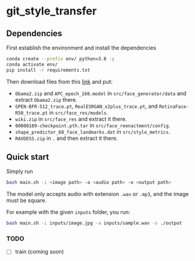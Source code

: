 # git_style_transfer

## Dependencies 
First establish the environment and install the dependencies
```bash
conda create --prefix env/ python=3.8 -y
conda activate env/
pip install -r requirements.txt

```

Then download files from this [link](https://drive.google.com/drive/folders/16-lA4tAWkn86HkbHDgY451CWSSLizsmK?usp=sharing) and put: 
- `Obama2.zip` and `APC_epoch_160.model` in `src/face_generator/data` and extract `Obama2.zip` there.
- `GPEN-BFR-512_trace.pt`, `RealESRGAN_x2plus_trace.pt`, and `RetinaFace-R50_trace.pt` in `src/face_res/models`.
- `wiki.zip` in `src/face_res` and extract it there.
- `00000189-checkpoint.pth.tar` in `src/face_reenactment/config`.
- `shape_predictor_68_face_landmarks.dat` in `src/style_metrics`.
- `RAVDESS.zip` in `.` and then extract it there.

## Quick start 
Simply run 
```bash 
bash main.sh -i <image path> -a <audio path> -o <output path>
```
The model only accepts audio with extension `.wav` or `.mp3`, and the image must be square.

For example with the given `inputs` folder, you run:

```bash 
bash main.sh -i inputs/image.jpg -a inputs/sample.wav -o ./output
```

### TODO 
- [ ] train (coming soon) 

